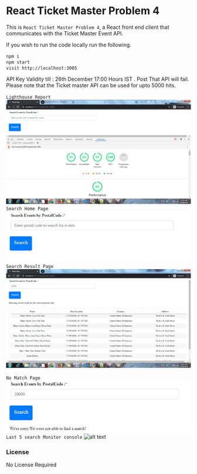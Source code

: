 # React Ticket Master Problem 4

This is `React Ticket Master Problem 4`, a React front end client that communicates with the Ticket Master Event API.


If you wish to run the code locally run the following.

```
npm i
npm start
visit http://localhost:3005
```


API Key Validity till : 26th December 17:00 Hours IST . Post That API will fail.
Please note that the Ticket master API can be used for upto 5000 hits.

`Lighthouse Report`
![alt text](https://github.com/pjha0103/Problem4TicketMaster/blob/master/src/assets/lighthousereport.png "Browse")
`Search Home Page`
![alt text](https://github.com/pjha0103/Problem4TicketMaster/blob/master/src/assets/SearchHomePage.JPG "Browse")
`Search Result Page`
![alt text](https://github.com/pjha0103/Problem4TicketMaster/blob/master/src/assets/resultpage.png "Browse")
`No Match Page`
![alt text](https://github.com/pjha0103/Problem4TicketMaster/blob/master/src/assets/noresultpage.JPG "Browse")
`Last 5 search Monitor console`
![alt text](https://github.com/pjha0103/Problem4TicketMaster/blob/master/src/assets/RecentSearchConsoleMonitor.JPG "Browse")

### License

No License Required